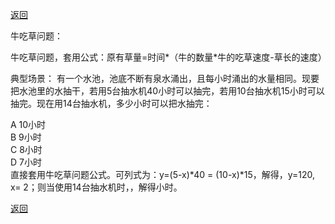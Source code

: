 [返回](../index.md)

牛吃草问题：

牛吃草问题，套用公式：原有草量=时间*（牛的数量*牛的吃草速度-草长的速度）

典型场景：
有一个水池，池底不断有泉水涌出，且每小时涌出的水量相同。现要把水池里的水抽干，若用5台抽水机40小时可以抽完，若用10台抽水机15小时可以抽完。现在用14台抽水机，多少小时可以把水抽完：

A 10小时\
B 9小时\
C 8小时\
D 7小时\
直接套用牛吃草问题公式。可列式为：y=(5-x)*40 = (10-x)*15，解得，y=120, x= 2；则当使用14台抽水机时，，解得小时。

[返回](../index.md)